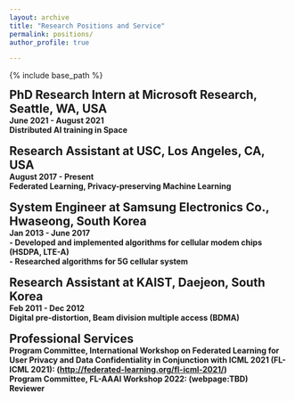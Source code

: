 ```yaml
---
layout: archive
title: "Research Positions and Service"
permalink: positions/
author_profile: true

---
```


<style type='text/css'> 
h2, h3, h4, h5, h6 {margin: 0;}
.br {display: block; margin-bottom: 0em; margin: 0;} 
</style>

{% include base_path %}

## PhD Research Intern at Microsoft Research, Seattle, WA, USA
#### June 2021 - August 2021
#### Distributed AI training in Space
<br/>

## Research Assistant at USC, Los Angeles, CA, USA
#### August 2017 - Present
#### Federated Learning, Privacy-preserving Machine Learning
<br/>

## System Engineer at Samsung Electronics Co., Hwaseong, South Korea
#### Jan 2013 - June 2017
#### - Developed and implemented algorithms for cellular modem chips (HSDPA, LTE-A)
#### - Researched algorithms for 5G cellular system 
<br/>

## Research Assistant at KAIST, Daejeon, South Korea
#### Feb 2011 - Dec 2012  
#### Digital pre-distortion, Beam division multiple access (BDMA)
<br/>

## Professional Services
#### Program Committee, International Workshop on Federated Learning for User Privacy and Data Confidentiality in Conjunction with ICML 2021 (FL-ICML 2021): (http://federated-learning.org/fl-icml-2021/) 
#### Program Committee, FL-AAAI Workshop 2022: (webpage:TBD)
#### Reviewer

